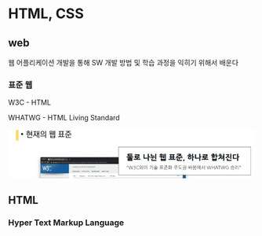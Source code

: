 # HTML, CSS

## web

웹 어플리케이션 개발을 통해 SW 개발 방법 및 학습 과정을 익히기 위해서 배운다



### 표준 웹 

W3C - HTML

WHATWG - HTML Living Standard

![image-20210815182904046](photo/image-20210815182904046.png)





## HTML

### Hyper Text Markup Language

